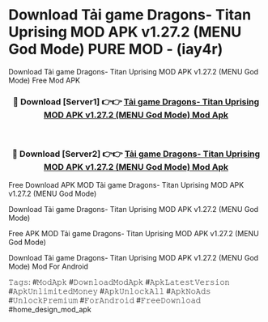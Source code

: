 # Download Tải game Dragons- Titan Uprising MOD APK v1.27.2 (MENU God Mode) PURE MOD - (iay4r)
Download Tải game Dragons- Titan Uprising MOD APK v1.27.2 (MENU God Mode) Free Mod APK

<div align="center">
<h3>🔴 Download [Server1] 👉👉 <a href="https://apk-comot.site?title=Tải_game_Dragons-_Titan_Uprising_MOD_APK_v1.27.2_(MENU_God_Mode)">Tải game Dragons- Titan Uprising MOD APK v1.27.2 (MENU God Mode) Mod Apk</a></h3><br>

<h3>🔴 Download [Server2] 👉👉 <a href="https://apk-comot.site?title=Tải_game_Dragons-_Titan_Uprising_MOD_APK_v1.27.2_(MENU_God_Mode)">Tải game Dragons- Titan Uprising MOD APK v1.27.2 (MENU God Mode) Mod Apk</a></h3>
</div>


Free Download APK MOD Tải game Dragons- Titan Uprising MOD APK v1.27.2 (MENU God Mode)

Download Tải game Dragons- Titan Uprising MOD APK v1.27.2 (MENU God Mode) 

Free APK MOD Tải game Dragons- Titan Uprising MOD APK v1.27.2 (MENU God Mode) 

Download Tải game Dragons- Titan Uprising MOD APK v1.27.2 (MENU God Mode) Mod For Android

𝚃𝚊𝚐𝚜: #𝙼𝚘𝚍𝙰𝚙𝚔 #𝙳𝚘𝚠𝚗𝚕𝚘𝚊𝚍𝙼𝚘𝚍𝙰𝚙𝚔 #𝙰𝚙𝚔𝙻𝚊𝚝𝚎𝚜𝚝𝚅𝚎𝚛𝚜𝚒𝚘𝚗 #𝙰𝚙𝚔𝚄𝚗𝚕𝚒𝚖𝚒𝚝𝚎𝚍𝙼𝚘𝚗𝚎𝚢 #𝙰𝚙𝚔𝚄𝚗𝚕𝚘𝚌𝚔𝙰𝚕𝚕 #𝙰𝚙𝚔𝙽𝚘𝙰𝚍𝚜 #𝚄𝚗𝚕𝚘𝚌𝚔𝙿𝚛𝚎𝚖𝚒𝚞𝚖 #𝙵𝚘𝚛𝙰𝚗𝚍𝚛𝚘𝚒𝚍 #𝙵𝚛𝚎𝚎𝙳𝚘𝚠𝚗𝚕𝚘𝚊𝚍 #home_design_mod_apk